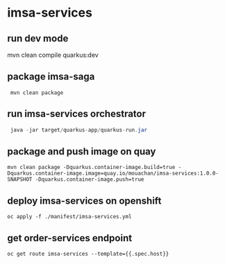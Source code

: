 # imsa-services


## run dev mode
mvn clean compile quarkus:dev

## package imsa-saga  
```mvn
 mvn clean package
```
## run imsa-services orchestrator
```java
 java -jar target/quarkus-app/quarkus-run.jar 
```
## package and push image on quay
```shell
mvn clean package -Dquarkus.container-image.build=true -Dquarkus.container-image.image=quay.io/mouachan/imsa-services:1.0.0-SNAPSHOT -Dquarkus.container-image.push=true 
```


## deploy imsa-services on openshift
```
oc apply -f ./manifest/imsa-services.yml 
```
## get order-services endpoint 
```
oc get route imsa-services --template={{.spec.host}}